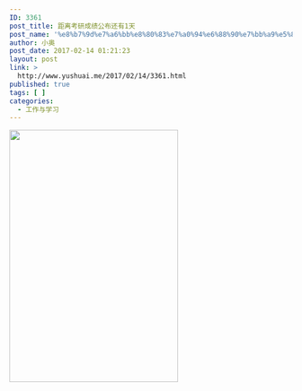 ```yaml
---
ID: 3361
post_title: 距离考研成绩公布还有1天
post_name: '%e8%b7%9d%e7%a6%bb%e8%80%83%e7%a0%94%e6%88%90%e7%bb%a9%e5%85%ac%e5%b8%83%e8%bf%98%e6%9c%891%e5%a4%a9'
author: 小奥
post_date: 2017-02-14 01:21:23
layout: post
link: >
  http://www.yushuai.me/2017/02/14/3361.html
published: true
tags: [ ]
categories:
  - 工作与学习
---
```

<img src="https://dqhplhzz2008-1251830035.cos.ap-guangzhou.myqcloud.com/wp-content/uploads/2017/02/585b8d2203093111111111111111111-300x450.jpg" alt="" width="300" height="450" class="aligncenter size-large wp-image-3362" />